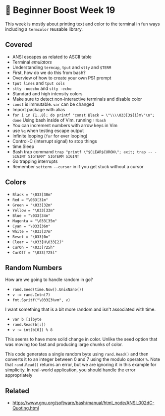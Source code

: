 # 🧙 Beginner Boost Week 19

This week is mostly about printing text and color to the terminal in fun
ways including a `termcolor` reusable library.

## Covered

* ANSI escapes as related to ASCII table
* Terminal *emulators*
* Understanding `termcap`, `tput` and `stty` and `$TERM`
* First, how do we do this from bash?
* Overview of how to create your own PS1 prompt
* `tput lines` and `tput cols`
* `stty -noecho` and `stty -echo`
* Standard and high intensity colors
* Make sure to detect non-interactive terminals and disable color
* `const` is immutable. `var` can be changed
* Import package with alias
* `for i in {1..8}; do printf "const Black = \"\\\\033[3${i}m\"\n";
  done` Using bash inside of Vim. running `!!bash`
* You can increment numbers with arrow keys in Vim
* use `%q` when testing escape output
* Infinite looping (`for` for ever looping)
* Control-C (interrupt signal) to stop things
* time.Sleep
* Bash trap command `trap "printf \"$CLEAR$CURON\"; exit; trap -- -
  SIGINT SIGTERM" SIGTERM SIGINT`
* Go trapping interrupts
* Remember `setterm --cursor` in if you get stuck without a cursor

## Colors

* `Black = "\033[30m"`
* `Red = "\033[31m"`
* `Green = "\033[32m"`
* `Yellow = "\033[33m"`
* `Blue = "\033[34m"`
* `Magenta = "\033[35m"`
* `Cyan = "\033[36m"`
* `White = "\033[37m"`
* `Reset = "\033[0m"`
* `Clear = "\033[H\033[2J"`
* `CurOn = "\033[?25h"`
* `CurOff = "\033[?25l"`

## Random Numbers

How are we going to handle random in go?

* `rand.Seed(time.Now().UnixNano())`
* `v := rand.Intn(7)`
* `fmt.Spritf("\033[3%vm", v)`

I want something that is a bit more random and isn't associated with
time.

* `var b [1]byte`
* `rand.Read(b[:])`
* `v := int(b[0]) % 8`

This seems to have more solid change in color. Unlike the seed option
that was moving too fast and producing large chunks of color.

This code generates a single random byte using `rand.Read()` and then
converts it to an integer between 0 and 7 using the modulo operator
`%`. Note that `rand.Read()` returns an error, but we are ignoring it in
this example for simplicity. In real-world application, you should
handle the error appropriately

## Related

* https://www.gnu.org/software/bash/manual/html_node/ANSI_002dC-Quoting.html


